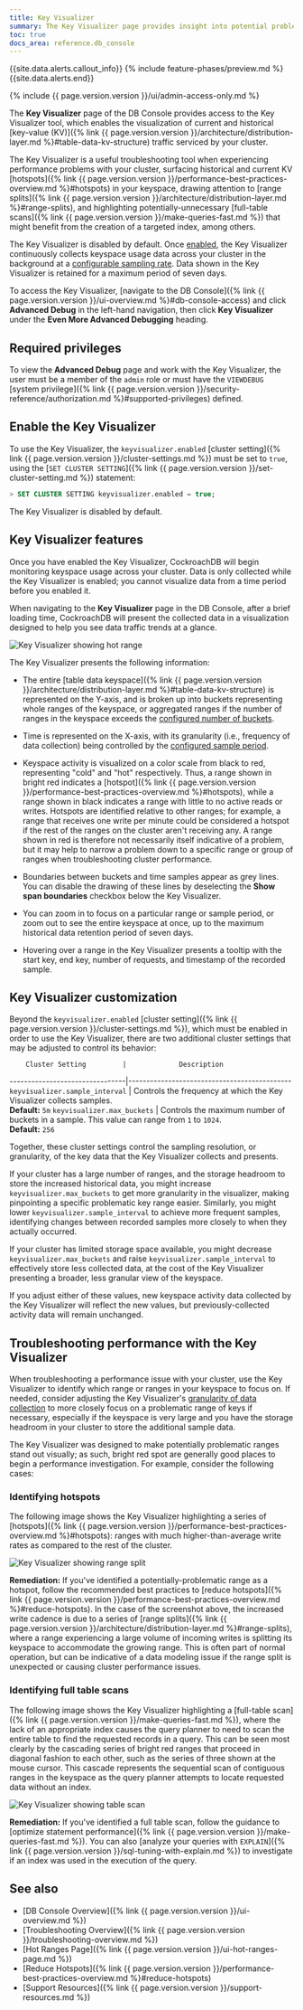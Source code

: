 ```yaml
---
title: Key Visualizer
summary: The Key Visualizer page provides insight into potential problems and hot ranges in your deployment.
toc: true
docs_area: reference.db_console
---
```


{{site.data.alerts.callout_info}}
{% include feature-phases/preview.md %}
{{site.data.alerts.end}}

{% include {{ page.version.version }}/ui/admin-access-only.md %}

The **Key Visualizer** page of the DB Console provides access to the Key Visualizer tool, which enables the visualization of current and historical [key-value (KV)]({% link {{ page.version.version }}/architecture/distribution-layer.md %}#table-data-kv-structure) traffic serviced by your cluster.

The Key Visualizer is a useful troubleshooting tool when experiencing performance problems with your cluster, surfacing historical and current KV [hotspots]({% link {{ page.version.version }}/performance-best-practices-overview.md %}#hotspots) in your keyspace, drawing attention to [range splits]({% link {{ page.version.version }}/architecture/distribution-layer.md %}#range-splits), and highlighting potentially-unnecessary [full-table scans]({% link {{ page.version.version }}/make-queries-fast.md %}) that might benefit from the creation of a targeted index, among others.

The Key Visualizer is disabled by default. Once [enabled](#enable-the-key-visualizer), the Key Visualizer continuously collects keyspace usage data across your cluster in the background at a [configurable sampling rate](#key-visualizer-customization). Data shown in the Key Visualizer is retained for a maximum period of seven days.

To access the Key Visualizer, [navigate to the DB Console]({% link {{ page.version.version }}/ui-overview.md %}#db-console-access) and click **Advanced Debug** in the left-hand navigation, then click **Key Visualizer** under the **Even More Advanced Debugging** heading.

## Required privileges

To view the **Advanced Debug** page and work with the Key Visualizer, the user must be a member of the `admin` role or must have the `VIEWDEBUG` [system privilege]({% link {{ page.version.version }}/security-reference/authorization.md %}#supported-privileges) defined.

## Enable the Key Visualizer

To use the Key Visualizer, the `keyvisualizer.enabled` [cluster setting]({% link {{ page.version.version }}/cluster-settings.md %}) must be set to `true`, using the [`SET CLUSTER SETTING`]({% link {{ page.version.version }}/set-cluster-setting.md %}) statement:

~~~ sql
> SET CLUSTER SETTING keyvisualizer.enabled = true;
~~~

The Key Visualizer is disabled by default.

## Key Visualizer features

Once you have enabled the Key Visualizer, CockroachDB will begin monitoring keyspace usage across your cluster. Data is only collected while the Key Visualizer is enabled; you cannot visualize data from a time period before you enabled it.

When navigating to the **Key Visualizer** page in the DB Console, after a brief loading time, CockroachDB will present the collected data in a visualization designed to help you see data traffic trends at a glance.

<img src="{{ 'images/v24.2/key-visualizer-hot-range.png' | relative_url }}" alt="Key Visualizer showing hot range" style="max-width:80%" />

The Key Visualizer presents the following information:

- The entire [table data keyspace]({% link {{ page.version.version }}/architecture/distribution-layer.md %}#table-data-kv-structure) is represented on the Y-axis, and is broken up into buckets representing whole ranges of the keyspace, or aggregated ranges if the number of ranges in the keyspace exceeds the [configured number of buckets](#key-visualizer-customization).

- Time is represented on the X-axis, with its granularity (i.e., frequency of data collection) being controlled by the [configured sample period](#key-visualizer-customization).

- Keyspace activity is visualized on a color scale from black to red, representing "cold" and "hot" respectively. Thus, a range shown in bright red indicates a [hotspot]({% link {{ page.version.version }}/performance-best-practices-overview.md %}#hotspots), while a range shown in black indicates a range with little to no active reads or writes. Hotspots are identified relative to other ranges; for example, a range that receives one write per minute could be considered a hotspot if the rest of the ranges on the cluster aren't receiving any. A range shown in red is therefore not necessarily itself indicative of a problem, but it may help to narrow a problem down to a specific range or group of ranges when troubleshooting cluster performance.

- Boundaries between buckets and time samples appear as grey lines. You can disable the drawing of these lines by deselecting the **Show span boundaries** checkbox below the Key Visualizer.

- You can zoom in to focus on a particular range or sample period, or zoom out to see the entire keyspace at once, up to the maximum historical data retention period of seven days.

- Hovering over a range in the Key Visualizer presents a tooltip with the start key, end key, number of requests, and timestamp of the recorded sample.

## Key Visualizer customization

Beyond the `keyvisualizer.enabled` [cluster setting]({% link {{ page.version.version }}/cluster-settings.md %}), which must be enabled in order to use the Key Visualizer, there are two additional cluster settings that may be adjusted to control its behavior:

        Cluster Setting         |             Description
--------------------------------|---------------------------------------------
`keyvisualizer.sample_interval` | Controls the frequency at which the Key Visualizer collects samples.<br>**Default:** `5m`
`keyvisualizer.max_buckets` | Controls the maximum number of buckets in a sample. This value can range from `1` to `1024`.<br>**Default:** `256`

Together, these cluster settings control the sampling resolution, or granularity, of the key data that the Key Visualizer collects and presents.

If your cluster has a large number of ranges, and the storage headroom to store the increased historical data, you might increase `keyvisualizer.max_buckets` to get more granularity in the visualizer, making pinpointing a specific problematic key range easier. Similarly, you might lower `keyvisualizer.sample_interval` to achieve more frequent samples, identifying changes between recorded samples more closely to when they actually occurred.

If your cluster has limited storage space available, you might decrease `keyvisualizer.max_buckets` and raise `keyvisualizer.sample_interval` to effectively store less collected data, at the cost of the Key Visualizer presenting a broader, less granular view of the keyspace.

If you adjust either of these values, new keyspace activity data collected by the Key Visualizer will reflect the new values, but previously-collected activity data will remain unchanged.

## Troubleshooting performance with the Key Visualizer

When troubleshooting a performance issue with your cluster, use the Key Visualizer to identify which range or ranges in your keyspace to focus on. If needed, consider adjusting the Key Visualizer's [granularity of data collection](#key-visualizer-customization) to more closely focus on a problematic range of keys if necessary, especially if the keyspace is very large and you have the storage headroom in your cluster to store the additional sample data.

The Key Visualizer was designed to make potentially problematic ranges stand out visually; as such, bright red spot are generally good places to begin a performance investigation. For example, consider the following cases:

### Identifying hotspots

The following image shows the Key Visualizer highlighting a series of [hotspots]({% link {{ page.version.version }}/performance-best-practices-overview.md %}#hotspots): ranges with much higher-than-average write rates as compared to the rest of the cluster.

<img src="{{ 'images/v24.2/key-visualizer-range-split.png' | relative_url }}" alt="Key Visualizer showing range split" style="max-width:80%" />

**Remediation:** If you've identified a potentially-problematic range as a hotspot, follow the recommended best practices to [reduce hotspots]({% link {{ page.version.version }}/performance-best-practices-overview.md %}#reduce-hotspots). In the case of the screenshot above, the increased write cadence is due to a series of [range splits]({% link {{ page.version.version }}/architecture/distribution-layer.md %}#range-splits), where a range experiencing a large volume of incoming writes is splitting its keyspace to accommodate the growing range. This is often part of normal operation, but can be indicative of a data modeling issue if the range split is unexpected or causing cluster performance issues.

### Identifying full table scans

The following image shows the Key Visualizer highlighting a [full-table scan]({% link {{ page.version.version }}/make-queries-fast.md %}), where the lack of an appropriate index causes the query planner to need to scan the entire table to find the requested records in a query. This can be seen most clearly by the cascading series of bright red ranges that proceed in diagonal fashion to each other, such as the series of three shown at the mouse cursor. This cascade represents the sequential scan of contiguous ranges in the keyspace as the query planner attempts to locate requested data without an index.

<img src="{{ 'images/v24.2/key-visualizer-table-scan.png' | relative_url }}" alt="Key Visualizer showing table scan" style="max-width:80%" />

**Remediation:**  If you've identified a full table scan, follow the guidance to [optimize statement performance]({% link {{ page.version.version }}/make-queries-fast.md %}). You can also [analyze your queries with `EXPLAIN`]({% link {{ page.version.version }}/sql-tuning-with-explain.md %}) to investigate if an index was used in the execution of the query.

## See also

- [DB Console Overview]({% link {{ page.version.version }}/ui-overview.md %})
- [Troubleshooting Overview]({% link {{ page.version.version }}/troubleshooting-overview.md %})
- [Hot Ranges Page]({% link {{ page.version.version }}/ui-hot-ranges-page.md %})
- [Reduce Hotspots]({% link {{ page.version.version }}/performance-best-practices-overview.md %}#reduce-hotspots)
- [Support Resources]({% link {{ page.version.version }}/support-resources.md %})
